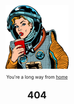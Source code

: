 <p align="center">
  <img width="200" height="200" src="https://github.com/i3p9/mac-setup/blob/main/docs/_media/404.png">
</p>

<p align="center">
  You're a long way from <a href="/">home</a>
</p>

<p align="center" style="font-size:30px">
<b>404</b>
</p>